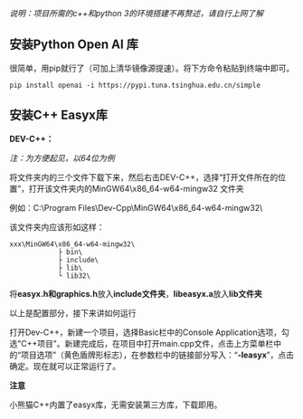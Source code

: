 *说明：项目所需的c++和python 3的环境搭建不再赘述，请自行上网了解*

## 安装Python Open AI 库

很简单，用pip就行了（可加上清华镜像源提速）。将下方命令粘贴到终端中即可。

	pip install openai -i https://pypi.tuna.tsinghua.edu.cn/simple

## 安装C++ Easyx库

**DEV-C++：**

*注：为方便起见，以64位为例*

将文件夹内的三个文件下载下来，然后右击DEV-C++，选择“打开文件所在的位置”，打开该文件夹内的MinGW64\x86_64-w64-mingw32 文件夹

例如：C:\Program Files\Dev-Cpp\MinGW64\x86_64-w64-mingw32\

该文件夹内应该形如这样：
	
	xxx\MinGW64\x86_64-w64-mingw32\
				├ bin\
				├ include\
				├ lib\
				└ lib32\
	
将**easyx.h和graphics.h**放入**include文件夹**，**libeasyx.a**放入**lib文件夹**

以上是配置部分，接下来讲如何运行

打开Dev-C++，新建一个项目，选择Basic栏中的Console Application选项，勾选"C++项目"。新建完成后，在项目中打开main.cpp文件，点击上方菜单栏中的“项目选项”（黄色盾牌形标志），在参数栏中的链接部分写入：“**-leasyx**”，点击确定。现在就可以正常运行了。

**注意**

小熊猫C++内置了easyx库，无需安装第三方库，下载即用。
